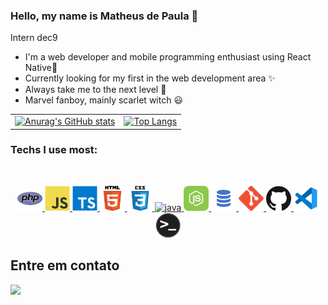 ### Hello, my name is Matheus de Paula 👋

Intern dec9

- I'm a web developer and mobile programming enthusiast using React Native🚀
- Currently looking for my first in the web development area ✨
- Always take me to the next level 🌟
- Marvel fanboy, mainly scarlet witch 😃

|  |  |
|--|--|
| [![Anurag's GitHub stats](https://github-readme-stats.vercel.app/api?username=Math2121)](https://github.com/anuraghazra/github-readme-stats) |   [![Top Langs](https://github-readme-stats.vercel.app/api/top-langs/?username=Math2121&layout=compact)](https://github.com/anuraghazra/github-readme-stats)|



### Techs I use most:

<a href="#" target="_blank">
</a>

<br />

<p align="center">
      <a
    href="https://developer.mozilla.org/en-US/docs/Web/PHP"
    target="_blank"
  >
  </a>
    <a
    href="https://developer.mozilla.org/en-US/docs/Web/PHP"
    target="_blank"
  >
    <img
      src="https://github.com/devicons/devicon/blob/master/icons/php/php-original.svg"
      alt="php"
      width="40"
      height="40"
    />
  </a>
  <a
    href="https://developer.mozilla.org/en-US/docs/Web/JavaScript"
    target="_blank"
  >
    <img
      src="https://github.com/devicons/devicon/blob/master/icons/javascript/javascript-original.svg"
      alt="javascript"
      width="40"
      height="40"
    />
  </a>
  <a href="https://www.typescriptlang.org/" target="_blank">
    <img
      src="https://github.com/devicons/devicon/blob/master/icons/typescript/typescript-original.svg"
      alt="typescript"
      width="40"
      height="40"
    />
  </a>

  <a href="#" target="_blank">
      <img width="40px" height="40px" alt="HTML5" width="26px" src="https://raw.githubusercontent.com/github/explore/80688e429a7d4ef2fca1e82350fe8e3517d3494d/topics/html/html.png" />
  </a>
  <a href="#" target="_blank">
      <img width="40px" height="40px" alt="CSS3" width="26px" src="https://raw.githubusercontent.com/github/explore/80688e429a7d4ef2fca1e82350fe8e3517d3494d/topics/css/css.png" />
  </a>
  <a href = "https://getbootstrap.com/">
      <img
           src = "https://upload.wikimedia.org/wikipedia/commons/thumb/b/b2/Bootstrap_logo.svg/1024px-Bootstrap_logo.svg.png"
           alt = "java"
           width = "40px"
       />
  </a>
  <a href="https://nodejs.org/en/">
      <img 
          src="https://github.com/abner-starkasty/abner-starkasty/blob/master/assets/icon-nodejs.svg" 
          alt="logo Node.js"
          width="40px"
          style="border-radius: 8px;">
  </a>
  <a href="https://www.sqlite.org/index.html" target="_blank">
      <img alt="SQL" width="40px" src="https://raw.githubusercontent.com/github/explore/80688e429a7d4ef2fca1e82350fe8e3517d3494d/topics/sql/sql.png" />
  </a>
  
  <a href="https://git-scm.com/">
      <img 
          src="https://github.com/abner-starkasty/abner-starkasty/blob/master/assets/icon-git.svg" 
          alt="logo git"
          width="40px">
  </a>
  
  <a href="#" target="_blank">
      <img alt="GitHub" width="40px" src="https://raw.githubusercontent.com/github/explore/78df643247d429f6cc873026c0622819ad797942/topics/github/github.png" />
  </a>
  <a href="https://code.visualstudio.com/">
      <img 
          src="https://github.com/abner-starkasty/abner-starkasty/blob/master/assets/icon-vscode.svg" 
          alt="logo Vscode"
          width="40px">
  </a>
  <a href="#" target="_blank">
      <img alt="Terminal" width="40px" src="https://raw.githubusercontent.com/github/explore/80688e429a7d4ef2fca1e82350fe8e3517d3494d/topics/terminal/terminal.png" />
  </a>
</p>


## Entre em contato

[<img src="https://img.shields.io/badge/linkedin-%230077B5.svg?&style=for-the-badge&logo=linkedin&logoColor=white" />](https://www.linkedin.com/in/matheus-da-silva-de-paula-448930176/)
